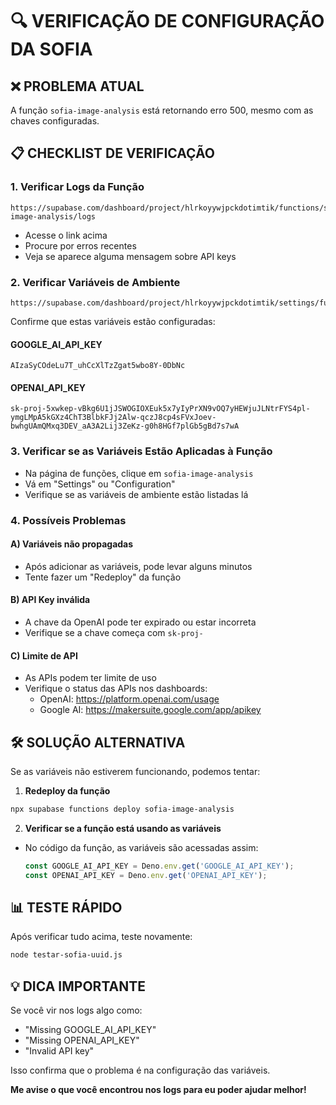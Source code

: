 # 🔍 VERIFICAÇÃO DE CONFIGURAÇÃO DA SOFIA

## ❌ PROBLEMA ATUAL
A função `sofia-image-analysis` está retornando erro 500, mesmo com as chaves configuradas.

## 📋 CHECKLIST DE VERIFICAÇÃO

### 1. **Verificar Logs da Função**
```
https://supabase.com/dashboard/project/hlrkoyywjpckdotimtik/functions/sofia-image-analysis/logs
```
- Acesse o link acima
- Procure por erros recentes
- Veja se aparece alguma mensagem sobre API keys

### 2. **Verificar Variáveis de Ambiente**
```
https://supabase.com/dashboard/project/hlrkoyywjpckdotimtik/settings/functions
```

Confirme que estas variáveis estão configuradas:

#### **GOOGLE_AI_API_KEY**
```
AIzaSyCOdeLu7T_uhCcXlTzZgat5wbo8Y-0DbNc
```

#### **OPENAI_API_KEY**
```
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
```

### 3. **Verificar se as Variáveis Estão Aplicadas à Função**
- Na página de funções, clique em `sofia-image-analysis`
- Vá em "Settings" ou "Configuration"
- Verifique se as variáveis de ambiente estão listadas lá

### 4. **Possíveis Problemas**

#### A) **Variáveis não propagadas**
- Após adicionar as variáveis, pode levar alguns minutos
- Tente fazer um "Redeploy" da função

#### B) **API Key inválida**
- A chave da OpenAI pode ter expirado ou estar incorreta
- Verifique se a chave começa com `sk-proj-`

#### C) **Limite de API**
- As APIs podem ter limite de uso
- Verifique o status das APIs nos dashboards:
  - OpenAI: https://platform.openai.com/usage
  - Google AI: https://makersuite.google.com/app/apikey

## 🛠️ SOLUÇÃO ALTERNATIVA

Se as variáveis não estiverem funcionando, podemos tentar:

1. **Redeploy da função**
```bash
npx supabase functions deploy sofia-image-analysis
```

2. **Verificar se a função está usando as variáveis**
- No código da função, as variáveis são acessadas assim:
  ```typescript
  const GOOGLE_AI_API_KEY = Deno.env.get('GOOGLE_AI_API_KEY');
  const OPENAI_API_KEY = Deno.env.get('OPENAI_API_KEY');
  ```

## 📊 TESTE RÁPIDO

Após verificar tudo acima, teste novamente:

```bash
node testar-sofia-uuid.js
```

## 💡 DICA IMPORTANTE

Se você vir nos logs algo como:
- "Missing GOOGLE_AI_API_KEY"
- "Missing OPENAI_API_KEY"
- "Invalid API key"

Isso confirma que o problema é na configuração das variáveis.

**Me avise o que você encontrou nos logs para eu poder ajudar melhor!**